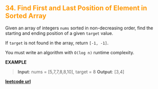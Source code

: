 <h2 style="color:#F90;">34. Find First and Last Position of Element in Sorted Array</h2>

Given an array of integers `nums` sorted in non-decreasing order, find the starting and ending position of a given `target` value.

If `target` is not found in the array, return `[-1, -1]`.

You must write an algorithm with `O(log n)` runtime complexity.


**EXAMPLE**
>**Input**: nums = [5,7,7,8,8,10], target = 8
**Output**: [3,4]

**[leetcode url](https://leetcode.com/problems/find-first-and-last-position-of-element-in-sorted-array/description)**